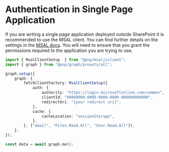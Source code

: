 # Authentication in Single Page Application

If you are writing a single page application deployed outside SharePoint it is recommended to use the MSAL client. You can find further details on the settings in the [MSAL docs](https://docs.microsoft.com/en-us/azure/active-directory/develop/v2-overview). You will need to ensure that you grant the permissions required to the application you are trying to use.

```TypeScript
import { MsalClientSetup  } from "@pnp/msaljsclient";
import { graph } from "@pnp/graph/presets/all";

graph.setup({
    graph: {
        fetchClientFactory: MsalClientSetup({
            auth: {
                authority: "https://login.microsoftonline.com/common",
                clientId: "00000000-0000-0000-0000-000000000000",
                redirectUri: "{your redirect uri}",
            },
            cache: {
                cacheLocation: "sessionStorage",
            },
        }, ["email", "Files.Read.All", "User.Read.All"]),
    },
});

const data = await graph.me();
```
